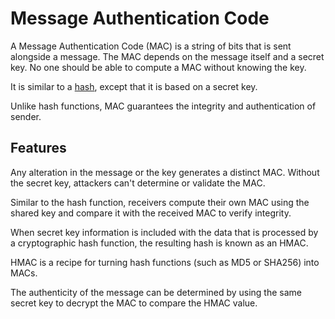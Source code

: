 # Message Authentication Code

A Message Authentication Code (MAC) is a string of bits that is sent alongside a message. The MAC depends on the message itself and a secret key. No one should be able to compute a MAC without knowing the key. 

It is similar to a [hash](pages/cybersecurity/hash-functions.md), except that it is based on a secret key.

Unlike hash functions, MAC guarantees the integrity and authentication of sender.

## Features

Any alteration in the message or the key generates a distinct MAC. Without the secret key, attackers can't determine or validate the MAC.

Similar to the hash function, receivers compute their own MAC using the shared key and compare it with the received MAC to verify integrity.

When secret key information is included with the data that is processed by a cryptographic hash function, the resulting hash is known as an HMAC.

HMAC is a recipe for turning hash functions (such as MD5 or SHA256) into MACs.

The authenticity of the message can be determined by using the same secret key to decrypt the MAC to compare the HMAC value.